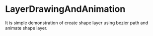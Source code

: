# LayerDrawingAndAnimation
It is simple demonstration of create shape layer using bezier path and animate shape layer.
